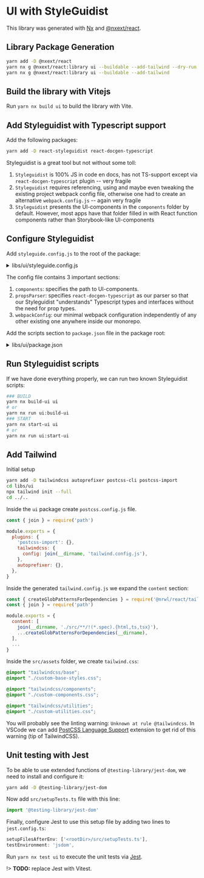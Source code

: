 # UI with StyleGuidist

This library was generated with [Nx](https://nx.dev) and [@nxext/react]().

## Library Package Generation

```bash
yarn add -D @nxext/react
yarn nx g @nxext/react:library ui --buildable --add-tailwind --dry-run
yarn nx g @nxext/react:library ui --buildable --add-tailwind
```

## Build the library with Vitejs

Run `yarn nx build ui` to build the library with Vite.

## Add Styleguidist with Typescript support

Add the following packages:

```bash
yarn add -D react-styleguidist react-docgen-typescript
```

Styleguidist is a great tool but not without some toll:

1. `Styleguidist` is 100% JS in code en docs, has not TS-support except via `react-docgen-typescript` plugin -- very fragile
2. `Styleguidist` requires referencing, using and maybe even tweaking the existing project webpack config file, otherwise one had to create an alternative `webpack.config.js` -- again very fragile
3. `Styleguidist` presents the UI-components in the `components` folder by default. However, most apps have that folder filled in with React function components rather than Storybook-like UI-components

## Configure Styleguidist

Add `styleguide.config.js` to the root of the package:

<details>
<summary>libs/ui/styleguide.config.js</summary>

```js
const path = require('path')

module.exports = {
  components: 'src/components/**/*.{js,jsx,ts,tsx}',
  propsParser: (filePath, source, resolver, handlers) => {
    const { ext } = path.parse(filePath)
    return ext === '.tsx'
      ? require('react-docgen-typescript').parse(
          filePath,
          source,
          resolver,
          handlers
        )
      : require('react-docgen').parse(source, resolver, handlers)
  },
  webpackConfig: {
    module: {
      rules: [
        // Babel loader will use your project’s .babelrc
        {
          test: /\.(js|jsx|ts|tsx)$/,
          exclude: /node_modules/,
          loader: 'babel-loader',
        },
        // Other loaders that are needed for your components
        {
          test: /\.css$/,
          use: ['style-loader', 'css-loader'],
        },
      ],
    },
    resolve: {
      extensions: ['.js', '.jsx', '.ts', '.tsx'],
    },
    externals: {
      react: 'React',
    },
  },
}
```

</details>

The config file contains 3 important sections:

1. `components`: specifies the path to UI-components.
2. `propsParser`: specifies `react-docgen-typescript` as our parser so that our Styleguidist "understands" Typescript types and interfaces without the need for prop types.
3. `webpackConfig`: our minimal webpack configuration independently of any other existing one anywhere inside our monorepo.

Add the scripts section to `package.json` file in the package root:

<details>
<summary>libs/ui/package.json</summary>

```json
...
"scripts": {
  "start-ui": "styleguidist server",
  "build-ui": "styleguidist build"
},
...
```

</details>

## Run Styleguidist scripts

If we have done everything properly, we can run two known Styleguidist scripts:

```bash
### BUILD
yarn nx build-ui ui
# or
yarn nx run ui:build-ui
### START
yarn nx start-ui ui
# or
yarn nx run ui:start-ui
```

## Add Tailwind

Initial setup

```bash
yarn add -D tailwindcss autoprefixer postcss-cli postcss-import
cd libs/ui
npx tailwind init --full
cd ../..
```

Inside the `ui` package create `postcss.config.js` file.

```js
const { join } = require('path')

module.exports = {
  plugins: {
    'postcss-import': {},
    tailwindcss: {
      config: join(__dirname, 'tailwind.config.js'),
    },
    autoprefixer: {},
  },
}
```

Inside the generated `tailwind.config.js` we expand the `content` section:

```js
const { createGlobPatternsForDependencies } = require('@nrwl/react/tailwind')
const { join } = require('path')

module.exports = {
  content: [
    join(__dirname, './src/**/!(*.spec).{html,ts,tsx}'),
    ...createGlobPatternsForDependencies(__dirname),
  ],
  ...
}
```

Inside the `src/assets` folder, we create `tailwind.css`:

```css
@import "tailwindcss/base";
@import "./custom-base-styles.css";

@import "tailwindcss/components";
@import "./custom-components.css";

@import "tailwindcss/utilities";
@import "./custom-utilities.css";
```

You will probably see the linting warning: `Unknown at rule @tailwindcss`. In VSCode we can add [PostCSS Language Support](https://marketplace.visualstudio.com/items?itemName=csstools.postcss) extension to get rid of this warning (tip of TailwindCSS).

## Unit testing with Jest

To be able to use extended functions of `@testing-library/jest-dom`, we need to install and configure it:

```bash
yarn add -D @testing-library/jest-dom
```

Now add `src/setupTests.ts` file with this line:

```ts
import '@testing-library/jest-dom'
```

Finally, configure Jest to use this setup file by adding two lines to `jest.config.ts`:

```ts
setupFilesAfterEnv: ['<rootDir>/src/setupTests.ts'],
testEnvironment: 'jsdom',
```

Run `yarn nx test ui` to execute the unit tests via [Jest](https://jestjs.io).

!> __TODO:__ replace Jest with Vitest.

